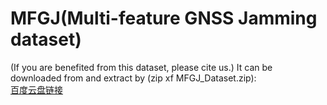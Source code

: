 # MFGJ(Multi-feature GNSS Jamming dataset)
(If you are benefited from this dataset, please cite us.) It can be downloaded from and extract by (zip xf MFGJ_Dataset.zip):  
[百度云盘链接](https://pan.baidu.com/s/1AmDVWar6LDd4oIWqy3Hi7Q)
